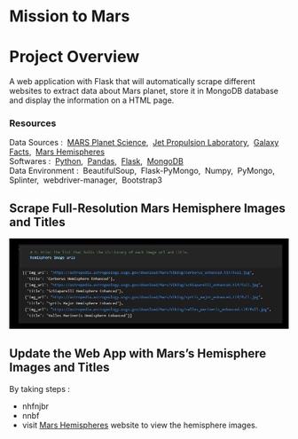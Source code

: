 # Mission to Mars

# Project Overview
A web application with Flask that will automatically scrape different websites to extract data about Mars planet, store it in MongoDB database and display the information on a HTML page.

### Resources
Data Sources : &nbsp;[MARS Planet Science](https://data-class-mars.s3.amazonaws.com/Mars/index.html),&nbsp; [Jet Propulsion Laboratory](https://data-class-jpl-space.s3.amazonaws.com/JPL_Space/index.html),&nbsp; [Galaxy Facts](https://data-class-mars-facts.s3.amazonaws.com/Mars_Facts/index.html),&nbsp; [Mars Hemispheres](https://astrogeology.usgs.gov/search/results?q=hemisphere+enhanced&k1=target&v1=Mars)
<br/>
Softwares : &nbsp;[Python](https://www.python.org/doc/essays/blurb/),&nbsp; [Pandas](https://www.anaconda.com/products/distribution),&nbsp; [Flask](https://flask.palletsprojects.com/en/2.1.x/tutorial/database/),&nbsp; [MongoDB](https://www.mongodb.com/docs/manual/tutorial/install-mongodb-on-windows/)
<br/>
Data Environment : &nbsp;BeautifulSoup,&nbsp; Flask-PyMongo,&nbsp; Numpy,&nbsp; PyMongo,&nbsp; Splinter,&nbsp; webdriver-manager,&nbsp; Bootstrap3


## Scrape Full-Resolution Mars Hemisphere Images and Titles 

![01.png](/Images/01.png)

## Update the Web App with Mars’s Hemisphere Images and Titles
By taking steps :
- nhfnjbr
- nnbf
- visit [Mars Hemispheres](https://astrogeology.usgs.gov/search/results?q=hemisphere+enhanced&k1=target&v1=Mars) website to view the hemisphere images.
